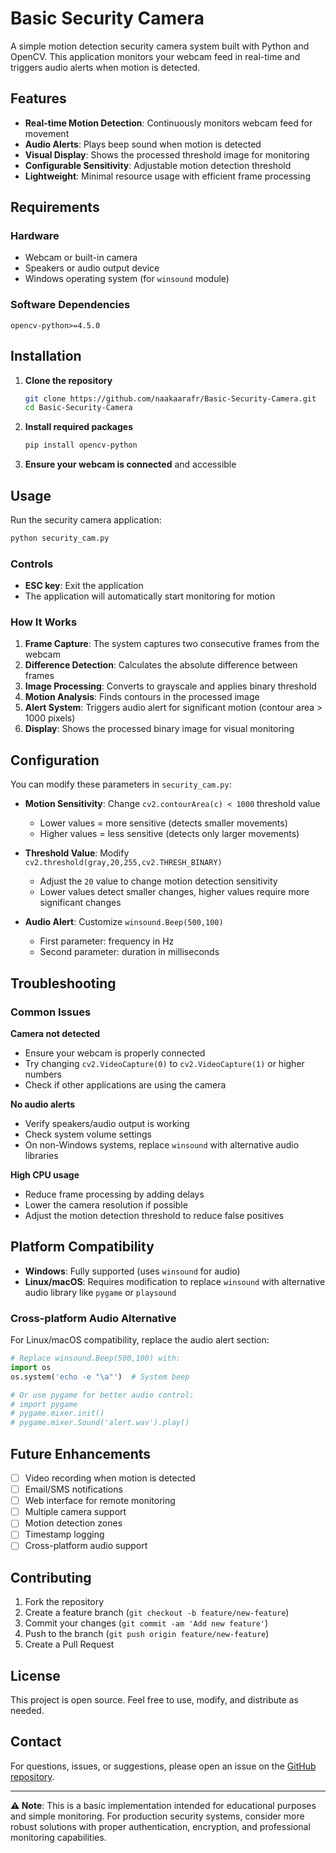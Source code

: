 # Basic Security Camera

A simple motion detection security camera system built with Python and OpenCV. This application monitors your webcam feed in real-time and triggers audio alerts when motion is detected.

## Features

- **Real-time Motion Detection**: Continuously monitors webcam feed for movement
- **Audio Alerts**: Plays beep sound when motion is detected
- **Visual Display**: Shows the processed threshold image for monitoring
- **Configurable Sensitivity**: Adjustable motion detection threshold
- **Lightweight**: Minimal resource usage with efficient frame processing

## Requirements

### Hardware
- Webcam or built-in camera
- Speakers or audio output device
- Windows operating system (for `winsound` module)

### Software Dependencies
```
opencv-python>=4.5.0
```

## Installation

1. **Clone the repository**
   ```bash
   git clone https://github.com/naakaarafr/Basic-Security-Camera.git
   cd Basic-Security-Camera
   ```

2. **Install required packages**
   ```bash
   pip install opencv-python
   ```

3. **Ensure your webcam is connected** and accessible

## Usage

Run the security camera application:

```bash
python security_cam.py
```

### Controls
- **ESC key**: Exit the application
- The application will automatically start monitoring for motion

### How It Works

1. **Frame Capture**: The system captures two consecutive frames from the webcam
2. **Difference Detection**: Calculates the absolute difference between frames
3. **Image Processing**: Converts to grayscale and applies binary threshold
4. **Motion Analysis**: Finds contours in the processed image
5. **Alert System**: Triggers audio alert for significant motion (contour area > 1000 pixels)
6. **Display**: Shows the processed binary image for visual monitoring

## Configuration

You can modify these parameters in `security_cam.py`:

- **Motion Sensitivity**: Change `cv2.contourArea(c) < 1000` threshold value
  - Lower values = more sensitive (detects smaller movements)
  - Higher values = less sensitive (detects only larger movements)

- **Threshold Value**: Modify `cv2.threshold(gray,20,255,cv2.THRESH_BINARY)`
  - Adjust the `20` value to change motion detection sensitivity
  - Lower values detect smaller changes, higher values require more significant changes

- **Audio Alert**: Customize `winsound.Beep(500,100)`
  - First parameter: frequency in Hz
  - Second parameter: duration in milliseconds

## Troubleshooting

### Common Issues

**Camera not detected**
- Ensure your webcam is properly connected
- Try changing `cv2.VideoCapture(0)` to `cv2.VideoCapture(1)` or higher numbers
- Check if other applications are using the camera

**No audio alerts**
- Verify speakers/audio output is working
- Check system volume settings
- On non-Windows systems, replace `winsound` with alternative audio libraries

**High CPU usage**
- Reduce frame processing by adding delays
- Lower the camera resolution if possible
- Adjust the motion detection threshold to reduce false positives

## Platform Compatibility

- **Windows**: Fully supported (uses `winsound` for audio)
- **Linux/macOS**: Requires modification to replace `winsound` with alternative audio library like `pygame` or `playsound`

### Cross-platform Audio Alternative

For Linux/macOS compatibility, replace the audio alert section:

```python
# Replace winsound.Beep(500,100) with:
import os
os.system('echo -e "\a"')  # System beep

# Or use pygame for better audio control:
# import pygame
# pygame.mixer.init()
# pygame.mixer.Sound('alert.wav').play()
```

## Future Enhancements

- [ ] Video recording when motion is detected
- [ ] Email/SMS notifications
- [ ] Web interface for remote monitoring
- [ ] Multiple camera support
- [ ] Motion detection zones
- [ ] Timestamp logging
- [ ] Cross-platform audio support

## Contributing

1. Fork the repository
2. Create a feature branch (`git checkout -b feature/new-feature`)
3. Commit your changes (`git commit -am 'Add new feature'`)
4. Push to the branch (`git push origin feature/new-feature`)
5. Create a Pull Request

## License

This project is open source. Feel free to use, modify, and distribute as needed.

## Contact

For questions, issues, or suggestions, please open an issue on the [GitHub repository](https://github.com/naakaarafr/Basic-Security-Camera).

---

**⚠️ Note**: This is a basic implementation intended for educational purposes and simple monitoring. For production security systems, consider more robust solutions with proper authentication, encryption, and professional monitoring capabilities.
